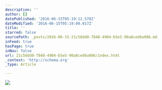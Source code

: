 ```yaml
---
description: ''
author: []
datePublished: '2016-06-15T05:19:12.578Z'
dateModified: '2016-06-15T05:19:00.017Z'
title: ''
starred: false
sourcePath: _posts/2016-06-15-21c58dd0-7848-4904-b5e5-90a8ced6a986.md
inFeed: true
hasPage: true
inNav: false
url: 21c58dd0-7848-4904-b5e5-90a8ced6a986/index.html
_context: 'http://schema.org'
_type: Article

---
```

![](https://the-grid-user-content.s3-us-west-2.amazonaws.com/4a2f0b3a-a78b-4d4b-a90d-28bce9226b1a.jpg)